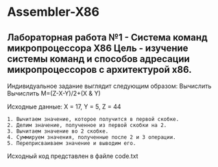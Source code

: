 # Assembler-X86
<h2>
Лабораторная работа №1 - Система команд микропроцессора Х86
Цель - изучение системы команд и способов адресации микропроцессоров с архитектурой x86.
</h2>

Индивидуальное задание выглядит следующим образом:
Вычислить Вычислить M=(Z-X-Y)/2+(X & Y)

Исходные данные:
X = 17, Y = 5, Z = 44


    1. Вычитаем значение, которое получится в первой скобке.
    2. Делим значение, полученное из первой скобки на 2.
    3. Вычитаем значение во 2 скобке.
    4. Суммируем значения, полученные после 2 и 3 операции.
    5. Переприсваиваем значение и выводим его.

Исходный код представлен в файле code.txt
